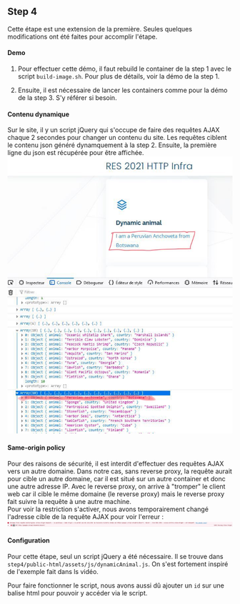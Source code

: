 ## Step 4

Cette étape est une extension de la première. Seules quelques modifications ont été faites pour accomplir l'étape.

#### Demo

1. Pour effectuer cette démo, il faut rebuild le container de la step 1 avec le script `build-image.sh`. Pour plus de détails, voir la démo de la step 1.

2. Ensuite, il est nécessaire de lancer les containers comme pour la démo de la step 3. S'y référer si besoin.


#### Contenu dynamique

Sur le site, il y un script jQuery qui s'occupe de faire des requêtes AJAX chaque 2 secondes pour changer un contenu du site. Les requêtes ciblent le contenu json généré dynamquement à la step 2. Ensuite, la première ligne du json est récupérée pour être affichée.  
![](img/step4_divDynamic.JPG)

#### Same-origin policy

Pour des raisons de sécurité, il est interdit d'effectuer des requêtes AJAX vers un autre domaine. Dans notre cas, sans reverse proxy, la requête aurait pour cible un autre domaine, car il est situé sur un autre container et donc une autre adresse IP. Avec le reverse proxy, on arrive à "tromper" le client web car il cible le même domaine (le reverse proxy) mais le reverse proxy fait suivre la requête à une autre machine.  
Pour voir la restriction s'activer, nous avons temporairement changé l'adresse cible de la requête AJAX pour voir l'erreur :  
![](img/step4_SOP.JPG)


#### Configuration

Pour cette étape, seul un script jQuery a été nécessaire. Il se trouve dans `step4/public-html/assets/js/dynamicAnimal.js`. On s'est fortement inspiré de l'exemple fait dans ls vidéo.  

Pour faire fonctionner le script, nous avons aussi dû ajouter un `id` sur une balise html pour pouvoir y accéder via le script.
